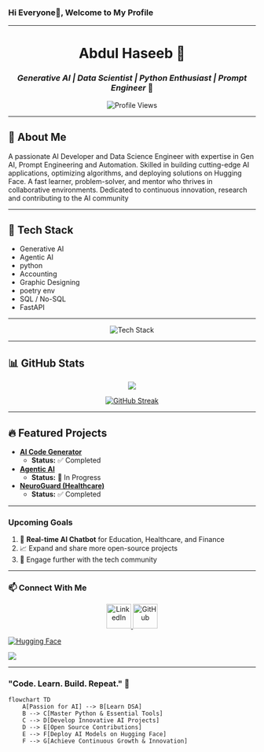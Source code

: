 ### Hi Everyone👋, Welcome to My Profile

---

<div align="center">

# **Abdul Haseeb** 🌟

### *Generative AI | Data Scientist | Python Enthusiast | Prompt Engineer* 🚀

![Profile Views](https://komarev.com/ghpvc/?username=YourGitHubUsername&style=flat-square&color=blue)

</div>

---

## 🌟 About Me
A passionate AI Developer and Data Science Engineer with expertise in Gen AI, Prompt Engineering and Automation. Skilled in building cutting-edge AI applications, optimizing algorithms, and deploying solutions on Hugging Face. A fast learner, problem-solver, and mentor who thrives in collaborative environments. Dedicated to continuous innovation, research and contributing to the AI community

---

## 🚀 Tech Stack
- Generative AI
- Agentic AI
- python
- Accounting
- Graphic Designing
- poetry env
- SQL / No-SQL
- FastAPI
  
---

<p align="center">
  <img src="https://skillicons.dev/icons?i=python,streamlit,fastapi,git,github,linux,sql, nosql, ai" alt="Tech Stack" />
</p>

---

## 📊 GitHub Stats
<div align="center">
  <img src="https://github-readme-stats.vercel.app/api?username=abdul-haseeb-0&theme=dark&show_icons=true" />
  
  [![GitHub Streak](https://github-readme-streak-stats.herokuapp.com?user=Abdul%20Haseeb&theme=highcontrast&short_numbers=true&card_width=600)](https://git.io/streak-stats)
</div>

---

## 🔥 Featured Projects
- **[AI Code Generator]([https://github.com/YourGitHubUsername/AI-Code-Generator](https://github.com/abdul-haseeb-0/smart-code-generator.git))**  
  - **Status:** ✅ Completed
- **[Agentic AI]([https://github.com/YourGitHubUsername/Crypto-Indicator](https://github.com/abdul-haseeb-0/agentic-ai.git))** 
  - **Status:** 🚧 In Progress
- **[NeuroGuard (Healthcare)]([https://github.com/YourGitHubUsername/AI-Healthcare-Chatbot](https://github.com/abdul-haseeb-0/NeuroGuard.git))**
  - **Status:** ✅ Completed

---

### Upcoming Goals
1. 🚀 **Real-time AI Chatbot** for Education, Healthcare, and Finance
2. 📈 Expand and share more open-source projects
3. 🤝 Engage further with the tech community

---

### 📫 **Connect With Me**
<p align="center">
  <a href="https://www.linkedin.com/in/abdul-haseeb-980075323/" target="_blank">
    <img src="https://encrypted-tbn0.gstatic.com/images?q=tbn:ANd9GcTew8egIsPSdRogsqaHe4Ei1r8miaH9kxAfqA&s" alt="LinkedIn" width="50" />
  </a>
  <a href="[https://github.com/abdul-haseeb-0](https://github.com/abdul-haseeb-0)" target="_blank">
    <img src="https://banner2.cleanpng.com/20180418/siw/kisspng-github-pages-random-icons-5ad6e9863397c7.5716118315240339262113.jpg" alt="GitHub" width="50" />
  </a>
  
  [![Hugging Face](https://img.shields.io/badge/HuggingFace-Haseeb--001-blue?style=for-the-badge&logo=huggingface)](https://huggingface.co/Haseeb-001)

</p>
  <a href="https://github.com/abdul-haseeb-0" target="_blank"><img src="[https://img.shields.io/badge/%F0%9F%93%9D-181717?style=for-the-badge&logo=github&logoColor=white](https://encrypted-tbn0.gstatic.com/images?q=tbn:ANd9GcSyYZl4Yf0aGwj8FPEOmjhG1ODkzi6gjbB9lw&s)" /></a>
  
</p>

---

### **"Code. Learn. Build. Repeat."** 🚀

```mermaid
flowchart TD
    A[Passion for AI] --> B[Learn DSA]
    B --> C[Master Python & Essential Tools]
    C --> D[Develop Innovative AI Projects]
    D --> E[Open Source Contributions]
    E --> F[Deploy AI Models on Hugging Face]
    F --> G[Achieve Continuous Growth & Innovation]
